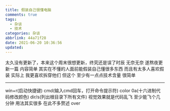 ```yaml
---
title: 假装自己很懂电脑
comments: true
tags:
  - 杂谈
  - 技术
categories: 杂谈
abbrlink: 44a71f28
date: 2021-06-20 10:36:56
updated:
---
```

太久没有更新了，本来这个周末很想更新，终究还是误了时辰
无奈无奈
遂熬夜更新一篇<!-- more -->
内容简单
其实在不懂的人面前能假装自己懂很多东西
而且有太多人喜欢假装
实际上
我更喜欢拆穿他们
但这个
至少有一点点技术含量
很简单

***

win+r(启动快捷键)
cmd(输入cmd回车，打开命令提示符)
color 0a(十六进制代码修改颜色)
dir/s(列出根目录下所有文件)
视觉效果就是代码乱飞
至少能飞个几分钟
用法其实很多
在此不多赘述
over
